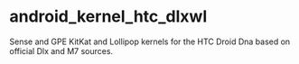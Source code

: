 android_kernel_htc_dlxwl
========================

Sense and GPE KitKat and Lollipop kernels for the HTC Droid Dna based on official Dlx and M7 sources.
